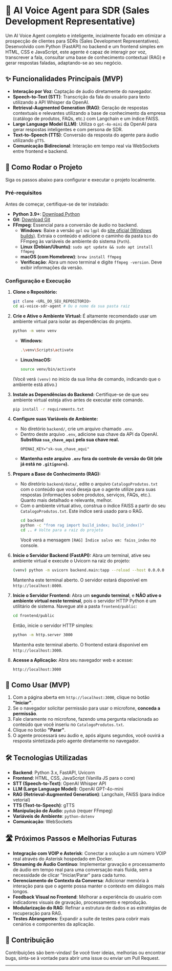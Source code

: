 # 🤖 AI Voice Agent para SDR (Sales Development Representative)

Um AI Voice Agent completo e inteligente, incialmente focado em otimizar a prospecção de clientes para SDRs (Sales Development Representatives). Desenvolvido com Python (FastAPI) no backend e um frontend simples em HTML, CSS e JavaScript, este agente é capaz de interagir por voz, transcrever a fala, consultar uma base de conhecimento contextual (RAG) e gerar respostas faladas, adaptando-se ao seu negócio.

## ✨ Funcionalidades Principais (MVP)

* **Interação por Voz**: Captação de áudio diretamente do navegador.
* **Speech-to-Text (STT)**: Transcrição da fala do usuário para texto utilizando a API Whisper da OpenAI.
* **Retrieval-Augmented Generation (RAG)**: Geração de respostas contextuais e relevantes utilizando a base de conhecimento da empresa (catálogo de produtos, FAQs, etc.) com Langchain e um índice FAISS.
* **Large Language Model (LLM)**: Utiliza o `gpt-4o-mini` da OpenAI para gerar respostas inteligentes e com persona de SDR.
* **Text-to-Speech (TTS)**: Conversão da resposta do agente para áudio utilizando `gTTS`.
* **Comunicação Bidirecional**: Interação em tempo real via WebSockets entre frontend e backend.

## 🚀 Como Rodar o Projeto

Siga os passos abaixo para configurar e executar o projeto localmente.

### Pré-requisitos

Antes de começar, certifique-se de ter instalado:

* **Python 3.9+**: [Download Python](https://www.python.org/downloads/)
* **Git**: [Download Git](https://git-scm.com/downloads)
* **FFmpeg**: Essencial para a conversão de áudio no backend.
    * **Windows**: Baixe a versão `gpl` ou `lgpl` do [site oficial (Windows builds)](https://ffmpeg.org/download.html). Extraia o conteúdo e adicione o caminho da pasta `bin` do FFmpeg às variáveis de ambiente do sistema (`Path`).
    * **Linux (Debian/Ubuntu)**: `sudo apt update && sudo apt install ffmpeg`
    * **macOS (com Homebrew)**: `brew install ffmpeg`
    * **Verificação**: Abra um novo terminal e digite `ffmpeg -version`. Deve exibir informações da versão.

### Configuração e Execução

1.  **Clone o Repositório:**
    ```bash
    git clone <URL_DO_SEU_REPOSITORIO>
    cd ai-voice-sdr-agent # Ou o nome da sua pasta raiz
    ```

2.  **Crie e Ative o Ambiente Virtual:**
    É altamente recomendado usar um ambiente virtual para isolar as dependências do projeto.
    ```bash
    python -m venv venv
    ```
    * **Windows:**
        ```bash
        .\venv\Scripts\activate
        ```
    * **Linux/macOS:**
        ```bash
        source venv/bin/activate
        ```
    (Você verá `(venv)` no início da sua linha de comando, indicando que o ambiente está ativo.)

3.  **Instale as Dependências do Backend:**
    Certifique-se de que seu ambiente virtual esteja ativo antes de executar este comando.
    ```bash
    pip install -r requirements.txt
    ```

4.  **Configure suas Variáveis de Ambiente:**
    * No diretório `backend/`, crie um arquivo chamado `.env`.
    * Dentro deste arquivo `.env`, adicione sua chave da API da OpenAI. **Substitua `sua_chave_aqui` pela sua chave real.**
        ```
        OPENAI_KEY="sk-sua_chave_aqui"
        ```
    * **Mantenha este arquivo `.env` fora do controle de versão do Git (ele já está no `.gitignore`).**

5.  **Prepare a Base de Conhecimento (RAG):**
    * No diretório `backend/data/`, edite o arquivo `CatalogoProdutos.txt` com o conteúdo que você deseja que o agente utilize para suas respostas (informações sobre produtos, serviços, FAQs, etc.). Quanto mais detalhado e relevante, melhor.
    * Com o ambiente virtual ativo, construa o índice FAISS a partir do seu `CatalogoProdutos.txt`. Este índice será usado para o RAG.
        ```bash
        cd backend
        python -c "from rag import build_index; build_index()"
        cd .. # Volte para a raiz do projeto
        ```
        Você verá a mensagem `[RAG] Índice salvo em: faiss_index` no console.

6.  **Inicie o Servidor Backend (FastAPI):**
    Abra um terminal, ative seu ambiente virtual e execute o Uvicorn na raiz do projeto:
    ```bash
    (venv) python -m uvicorn backend.main:tapp --reload --host 0.0.0.0 --port 8000
    ```
    Mantenha este terminal aberto. O servidor estará disponível em `http://localhost:8000`.

7.  **Inicie o Servidor Frontend:**
    Abra um **segundo terminal**, e **NÃO ative o ambiente virtual neste terminal**, pois o servidor HTTP Python é um utilitário de sistema. Navegue até a pasta `frontend/public`:
    ```bash
    cd frontend/public
    ```
    Então, inicie o servidor HTTP simples:
    ```bash
    python -m http.server 3000
    ```
    Mantenha este terminal aberto. O frontend estará disponível em `http://localhost:3000`.

8.  **Acesse a Aplicação:**
    Abra seu navegador web e acesse:
    ```
    http://localhost:3000
    ```

## 🎤 Como Usar (MVP)

1.  Com a página aberta em `http://localhost:3000`, clique no botão **"Iniciar"**.
2.  Se o navegador solicitar permissão para usar o microfone, **conceda a permissão**.
3.  Fale claramente no microfone, fazendo uma pergunta relacionada ao conteúdo que você inseriu no `CatalogoProdutos.txt`.
4.  Clique no botão **"Parar"**.
5.  O agente processará seu áudio e, após alguns segundos, você ouvirá a resposta sintetizada pelo agente diretamente no navegador.

## 🛠️ Tecnologias Utilizadas

* **Backend**: Python 3.x, FastAPI, Uvicorn
* **Frontend**: HTML, CSS, JavaScript (Vanilla JS para o core)
* **STT (Speech-to-Text)**: OpenAI Whisper API
* **LLM (Large Language Model)**: OpenAI GPT-4o-mini
* **RAG (Retrieval-Augmented Generation)**: Langchain, FAISS (para índice vetorial)
* **TTS (Text-to-Speech)**: gTTS
* **Manipulação de Áudio**: `pydub` (requer FFmpeg)
* **Variáveis de Ambiente**: `python-dotenv`
* **Comunicação**: WebSockets

## 🛣️ Próximos Passos e Melhorias Futuras

* **Integração com VOIP e Asterisk**: Conectar a solução a um número VOIP real através do Asterisk hospedado em Docker.
* **Streaming de Áudio Contínuo**: Implementar gravação e processamento de áudio em tempo real para uma conversação mais fluida, sem a necessidade de clicar "Iniciar/Parar" para cada turno.
* **Gerenciamento de Contexto da Conversa**: Adicionar memória à interação para que o agente possa manter o contexto em diálogos mais longos.
* **Feedback Visual no Frontend**: Melhorar a experiência do usuário com indicadores visuais de gravação, processamento e reprodução.
* **Modularização do RAG**: Refinar a estrutura de dados e as estratégias de recuperação para RAG.
* **Testes Abrangentes**: Expandir a suíte de testes para cobrir mais cenários e componentes da aplicação.

## 🤝 Contribuição

Contribuições são bem-vindas! Se você tiver ideias, melhorias ou encontrar bugs, sinta-se à vontade para abrir uma issue ou enviar um Pull Request.

---